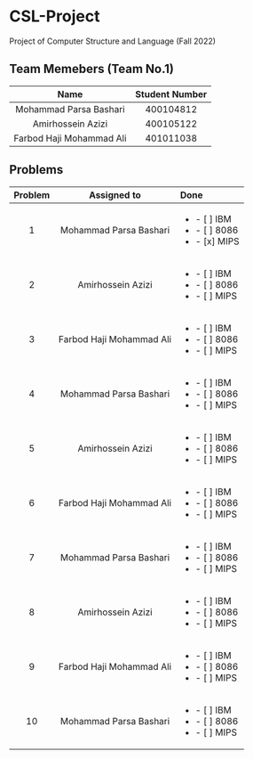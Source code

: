 # CSL-Project
Project of Computer Structure and Language (Fall 2022)

## Team Memebers (Team No.1)
| Name | Student Number |
|:----:|:--------------:|
| Mohammad Parsa Bashari | 400104812 |
| Amirhossein Azizi | 400105122 |
| Farbod Haji Mohammad Ali | 401011038 |

## Problems
| Problem |  Assigned to   |     Done     | 
|:-------:|:--------------:|:-------------|
| 1 | Mohammad Parsa Bashari | <ul><li>- [ ] IBM</li><li>- [ ] 8086</li><li>- [x] MIPS</li></ul> |
| 2 | Amirhossein Azizi | <ul><li>- [ ] IBM</li><li>- [ ] 8086</li><li>- [ ] MIPS</li></ul> |
| 3 | Farbod Haji Mohammad Ali | <ul><li>- [ ] IBM</li><li>- [ ] 8086</li><li>- [ ] MIPS</li></ul> |
| 4 | Mohammad Parsa Bashari | <ul><li>- [ ] IBM</li><li>- [ ] 8086</li><li>- [ ] MIPS</li></ul> |
| 5 | Amirhossein Azizi | <ul><li>- [ ] IBM</li><li>- [ ] 8086</li><li>- [ ] MIPS</li></ul> |
| 6 | Farbod Haji Mohammad Ali | <ul><li>- [ ] IBM</li><li>- [ ] 8086</li><li>- [ ] MIPS</li></ul> |
| 7 | Mohammad Parsa Bashari | <ul><li>- [ ] IBM</li><li>- [ ] 8086</li><li>- [ ] MIPS</li></ul> |
| 8 | Amirhossein Azizi | <ul><li>- [ ] IBM</li><li>- [ ] 8086</li><li>- [ ] MIPS</li></ul> |
| 9 | Farbod Haji Mohammad Ali | <ul><li>- [ ] IBM</li><li>- [ ] 8086</li><li>- [ ] MIPS</li></ul> |
| 10| Mohammad Parsa Bashari | <ul><li>- [ ] IBM</li><li>- [ ] 8086</li><li>- [ ] MIPS</li></ul> |
